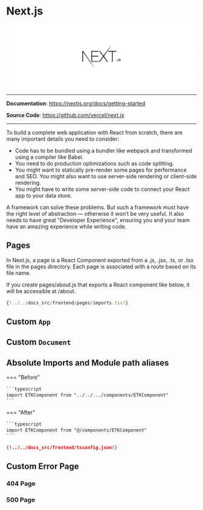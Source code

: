 # Next.js

![Next.js](../assets/img/nextjs-hero.png)

---

**Documentation**: <a href="https://nextjs.org/docs/getting-started" target="_blank">https://nextjs.org/docs/getting-started</a>

**Source Code**: <a href="https://github.com/vercel/next.js" target="_blank">https://github.com/vercel/next.js</a>

---

To build a complete web application with React from scratch, there are many important details you need to consider:

- Code has to be bundled using a bundler like webpack and transformed using a compiler like Babel.
- You need to do production optimizations such as code splitting.
- You might want to statically pre-render some pages for performance and SEO. You might also want to use server-side rendering or client-side rendering.
- You might have to write some server-side code to connect your React app to your data store.

A framework can solve these problems. But such a framework must have the right level of abstraction — otherwise it won’t be very useful. It also needs to have great "Developer Experience", ensuring you and your team have an amazing experience while writing code.

## Pages

In Next.js, a page is a React Component exported from a .js, .jsx, .ts, or .tsx file in the pages directory. Each page is associated with a route based on its file name.

If you create pages/about.js that exports a React component like below, it will be accessible at /about.

```typescript
{!../../docs_src/frontend/pages/imports.tsx!}
```

## Custom `App`

## Custom `Document`

## Absolute Imports and Module path aliases

=== "Before"

    ```typescript
    import ETKComponent from "../../.../components/ETKComponent"
    ```

=== "After"

    ```typescript
    import ETKComponent from "@/components/ETKComponent"
    ```

```json hl_lines="16-20"
{!../../docs_src/frontend/tsconfig.json!}
```

## Custom Error Page

### 404 Page

### 500 Page
